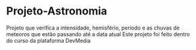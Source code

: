 # Projeto-Astronomia
Projeto que verifica a intensidade, hemisfério, período e as chuvas de meteoros que estão passando até a data atual
Este projeto foi feito dentro do curso da plataforma DevMedia
